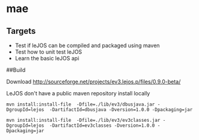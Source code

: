 # mae

## Targets

* Test if leJOS can be compiled and packaged using maven
* Test how to unit test leJOS
* Learn the basic leJOS api

##Build

Download http://sourceforge.net/projects/ev3.lejos.p/files/0.9.0-beta/

LeJOS don't have a public maven repository install locally  

```
mvn install:install-file  -Dfile=./lib/ev3/dbusjava.jar -DgroupId=lejos  -DartifactId=dbusjava -Dversion=1.0.0 -Dpackaging=jar
```
```
mvn install:install-file  -Dfile=./lib/ev3/ev3classes.jar -DgroupId=lejos  -DartifactId=ev3classes -Dversion=1.0.0 -Dpackaging=jar
```
